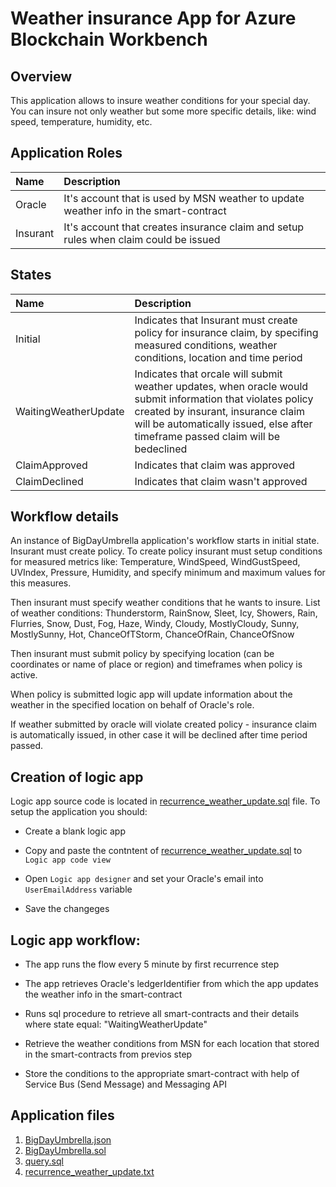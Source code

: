 Weather insurance App for Azure Blockchain Workbench
=
Overview 
--
This application allows to insure weather conditions for your special day. You can insure not only weather but some more specific details, like: wind speed, temperature, humidity, etc.

Application Roles
--

| Name           | Description          |
| :------------- | :------------------- |
| Oracle         | It's account that is used by MSN weather to update weather info in the smart-contract |
| Insurant       | It's account that creates insurance claim and setup rules when claim could be issued |

States
--

| Name                      | Description          |
| :------------------------ | :------------------- |
| Initial                   | Indicates that Insurant must create policy for insurance claim, by specifing measured conditions, weather conditions, location and time period|
| WaitingWeatherUpdate      | Indicates that orcale will submit weather updates, when oracle would submit information that violates policy created by insurant, insurance claim will be automatically issued, else after timeframe passed claim will be bedeclined |
| ClaimApproved             | Indicates that claim was approved |
| ClaimDeclined             | Indicates that claim wasn't approved |

Workflow details
--
An instance of BigDayUmbrella application's workflow starts in initial state. Insurant must create policy. To create policy insurant must setup conditions for measured metrics like: Temperature, WindSpeed, WindGustSpeed, UVIndex, Pressure, Humidity, and specify minimum and maximum values for this measures.

Then insurant must specify weather conditions that he wants to insure. List of weather conditions:  Thunderstorm, RainSnow, Sleet, Icy, Showers, Rain, Flurries, Snow, Dust, Fog, Haze, Windy, Cloudy, MostlyCloudy, Sunny, MostlySunny, Hot, ChanceOfTStorm, ChanceOfRain, ChanceOfSnow

Then insurant must submit policy by specifying location (can be coordinates or name of place or region) and timeframes when policy is active.  

When policy is submitted logic app will update information about the weather in the specified location on behalf of Oracle's role. 

If weather submitted by oracle will violate created policy - insurance claim is automatically issued, in other case it will be declined after time period passed. 

Creation of logic app
--

Logic app source code is located in [recurrence_weather_update.sql](logic_apps/recurrence_weather_update.txt) file. To setup the application you should:

-	Create a blank logic app

-	Copy and paste the contntent of [recurrence_weather_update.sql](logic_apps/recurrence_weather_update.txt) to `Logic app code view`

- 	Open `Logic app designer` and set your Oracle's email into `UserEmailAddress` variable

-	Save the changeges


Logic app workflow:
--

-	The app runs the flow every 5 minute by first recurrence step

-	The app retrieves Oracle's ledgerIdentifier from which the app updates the weather info in the smart-contract

-	Runs sql procedure to retrieve all smart-contracts and their details where state equal: "WaitingWeatherUpdate"

-	Retrieve the weather conditions from MSN for each location that stored in the smart-contracts from previos step

-	Store the conditions to the appropriate smart-contract with help of Service Bus (Send Message) and Messaging API

Application files
--

1. [BigDayUmbrella.json](contracts/contracts/BigDayUmbrella.json)
2. [BigDayUmbrella.sol](contracts/contracts/BigDayUmbrella.sol)
3. [query.sql](sql/query.sql)
4. [recurrence_weather_update.txt](logic_apps/recurrence_weather_update.txt)